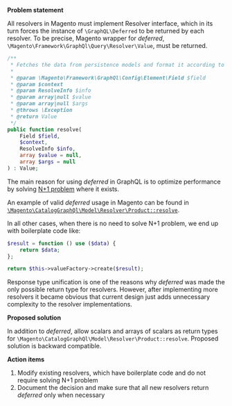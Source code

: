 **Problem statement**

All resolvers in Magento must implement Resolver interface, which in its turn forces the instance of `\GraphQL\Deferred` to be returned by each resolver. To be precise, Magento wrapper for *deferred*, `\Magento\Framework\GraphQl\Query\Resolver\Value`, must be returned. 

```php
/**
 * Fetches the data from persistence models and format it according to the GraphQL schema.
 *
 * @param \Magento\Framework\GraphQl\Config\Element\Field $field
 * @param $context
 * @param ResolveInfo $info
 * @param array|null $value
 * @param array|null $args
 * @throws \Exception
 * @return Value
 */
public function resolve(
    Field $field,
    $context,
    ResolveInfo $info,
    array $value = null,
    array $args = null
) : Value;
```

The main reason for using *deferred* in GraphQL is to optimize performance by solving [N+1 problem](http://webonyx.github.io/graphql-php/data-fetching/#solving-n1-problem) where it exists.

An example of valid *deferred* usage in Magento can be found in [`\Magento\CatalogGraphQl\Model\Resolver\Product::resolve`](https://github.com/magento/graphql-ce/blob/5a570b8b674b04eb36930aa73f92d1e789b8843a/app/code/Magento/CatalogGraphQl/Model/Resolver/Product.php#L57).

In all other cases, when there is no need to solve N+1 problem, we end up with boilerplate code like:
```php
$result = function () use ($data) {
    return $data;
};

return $this->valueFactory->create($result);
```

Response type unification is one of the reasons why *deferred* was made the only possible return type for resolvers. However, after implementing more resolvers it became obvious that current design just adds unnecessary complexity to the resolver implementations. 

**Proposed solution**

In addition to *deferred*, allow scalars and arrays of scalars as return types for `\Magento\CatalogGraphQl\Model\Resolver\Product::resolve`.
Proposed solution is backward compatible.

**Action items**

1. Modify existing resolvers, which have boilerplate code and do not require solving N+1 problem
1. Document the decision and make sure that all new resolvers return *deferred* only when necessary
